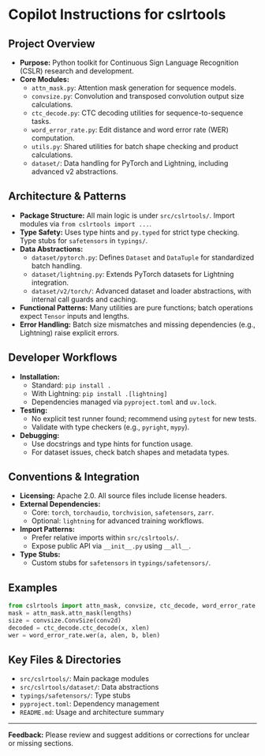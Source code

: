# Copilot Instructions for cslrtools

## Project Overview
- **Purpose:** Python toolkit for Continuous Sign Language Recognition (CSLR) research and development.
- **Core Modules:**
  - `attn_mask.py`: Attention mask generation for sequence models.
  - `convsize.py`: Convolution and transposed convolution output size calculations.
  - `ctc_decode.py`: CTC decoding utilities for sequence-to-sequence tasks.
  - `word_error_rate.py`: Edit distance and word error rate (WER) computation.
  - `utils.py`: Shared utilities for batch shape checking and product calculations.
  - `dataset/`: Data handling for PyTorch and Lightning, including advanced v2 abstractions.

## Architecture & Patterns
- **Package Structure:** All main logic is under `src/cslrtools/`. Import modules via `from cslrtools import ...`.
- **Type Safety:** Uses type hints and `py.typed` for strict type checking. Type stubs for `safetensors` in `typings/`.
- **Data Abstractions:**
  - `dataset/pytorch.py`: Defines `Dataset` and `DataTuple` for standardized batch handling.
  - `dataset/lightning.py`: Extends PyTorch datasets for Lightning integration.
  - `dataset/v2/torch/`: Advanced dataset and loader abstractions, with internal call guards and caching.
- **Functional Patterns:** Many utilities are pure functions; batch operations expect `Tensor` inputs and lengths.
- **Error Handling:** Batch size mismatches and missing dependencies (e.g., Lightning) raise explicit errors.

## Developer Workflows
- **Installation:**
  - Standard: `pip install .`
  - With Lightning: `pip install .[lightning]`
  - Dependencies managed via `pyproject.toml` and `uv.lock`.
- **Testing:**
  - No explicit test runner found; recommend using `pytest` for new tests.
  - Validate with type checkers (e.g., `pyright`, `mypy`).
- **Debugging:**
  - Use docstrings and type hints for function usage.
  - For dataset issues, check batch shapes and metadata types.

## Conventions & Integration
- **Licensing:** Apache 2.0. All source files include license headers.
- **External Dependencies:**
  - Core: `torch`, `torchaudio`, `torchvision`, `safetensors`, `zarr`.
  - Optional: `lightning` for advanced training workflows.
- **Import Patterns:**
  - Prefer relative imports within `src/cslrtools/`.
  - Expose public API via `__init__.py` using `__all__`.
- **Type Stubs:**
  - Custom stubs for `safetensors` in `typings/safetensors/`.

## Examples
```python
from cslrtools import attn_mask, convsize, ctc_decode, word_error_rate
mask = attn_mask.attn_mask(lengths)
size = convsize.ConvSize(conv2d)
decoded = ctc_decode.ctc_decode(x, xlen)
wer = word_error_rate.wer(a, alen, b, blen)
```

## Key Files & Directories
- `src/cslrtools/`: Main package modules
- `src/cslrtools/dataset/`: Data abstractions
- `typings/safetensors/`: Type stubs
- `pyproject.toml`: Dependency management
- `README.md`: Usage and architecture summary

---
**Feedback:** Please review and suggest additions or corrections for unclear or missing sections.
